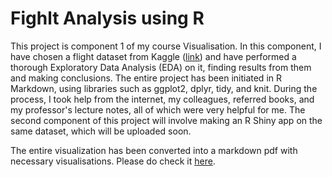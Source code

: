 # Fighlt Analysis using R

This project is component 1 of my course Visualisation. In this component, I have chosen a flight dataset from Kaggle ([link](https://www.kaggle.com/datasets/mahoora00135/flights/data)) and have performed a thorough Exploratory Data Analysis (EDA) on it, finding results from them and making conclusions. The entire project has been initiated in R Markdown, using libraries such as ggplot2, dplyr, tidy, and knit. During the process, I took help from the internet, my colleagues, referred books, and my professor's lecture notes, all of which were very helpful for me. The second component of this project will involve making an R Shiny app on the same dataset, which will be uploaded soon.

The entire visualization has been converted into a markdown pdf with necessary visualisations. Please do check it [here](https://github.com/ialok00001/Filght_Delays_Analysis/blob/main/EDA-on-Flight-dataset.pdf).

